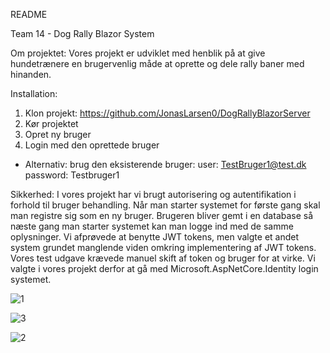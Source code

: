 README

Team 14 - Dog Rally Blazor System

Om projektet:
Vores projekt er udviklet med henblik på at give hundetrænere en brugervenlig måde at oprette og dele rally baner med hinanden. 

Installation:
1. Klon projekt: https://github.com/JonasLarsen0/DogRallyBlazorServer
2. Kør projektet
3. Opret ny bruger
4. Login med den oprettede bruger
- Alternativ: brug den eksisterende bruger: 
user: TestBruger1@test.dk
password: Testbruger1

Sikkerhed:
I vores projekt har vi brugt autorisering og autentifikation i forhold til bruger behandling. Når man starter systemet for første gang skal man registre sig som en ny bruger. Brugeren bliver gemt i en database så næste gang man starter systemet kan man logge ind med de samme oplysninger.
Vi afprøvede at benytte JWT tokens, men valgte et andet system grundet manglende viden omkring implementering af JWT tokens. Vores test udgave krævede manuel skift af token og bruger for at virke. Vi valgte i vores projekt derfor at gå med Microsoft.AspNetCore.Identity login systemet.

![1](https://github.com/JonasLarsen0/DogRallyBlazorServer/assets/128885181/9a69ddd8-f1fc-4369-8074-5d04f6b21f82)

![3](https://github.com/JonasLarsen0/DogRallyBlazorServer/assets/128885181/8fb1ddf3-33f0-43ba-a57c-41266053de9c)

![2](https://github.com/JonasLarsen0/DogRallyBlazorServer/assets/128885181/bd684edf-596b-4824-8983-8adbb9ceb5c8)




